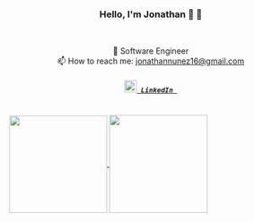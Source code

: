 <h3 align="center">Hello, I'm Jonathan 👋</a> 👋</h3>
<br>
<p align="center">
  🍎 Software Engineer
  <br>
  📫 How to reach me: <a href="mailto: jonathannunez16@gmail.com">jonathannunez16@gmail.com</a>
  
   <h5 align="center">
    <code><a href="https://www.linkedin.com/in/jonathan-nunez-/"><img width="22" src="https://res.cloudinary.com/dkevcmz3i/image/upload/v1620506336/Personal/Github%20front%20readme/linkedin_wzkegb.svg"> LinkedIn </a></code>
  </h5>
</p>





<div style="display:flex;">
<p align=center>
  <a href="https://github.com/anuraghazra/github-readme-stats" title="Go to Source.">
    <img height=174 align="center" src="https://github-readme-stats.vercel.app/api?username=jona1995n&show_icons=true">
  </a>
  <a href="https://github.com/anuraghazra/github-readme-stats">
  <img height=175 align="center" src="https://github-readme-stats.vercel.app/api/top-langs/?username=jona1995n&langs_count=10&layout=compact" />
  </a>
  </p>
  </div>
